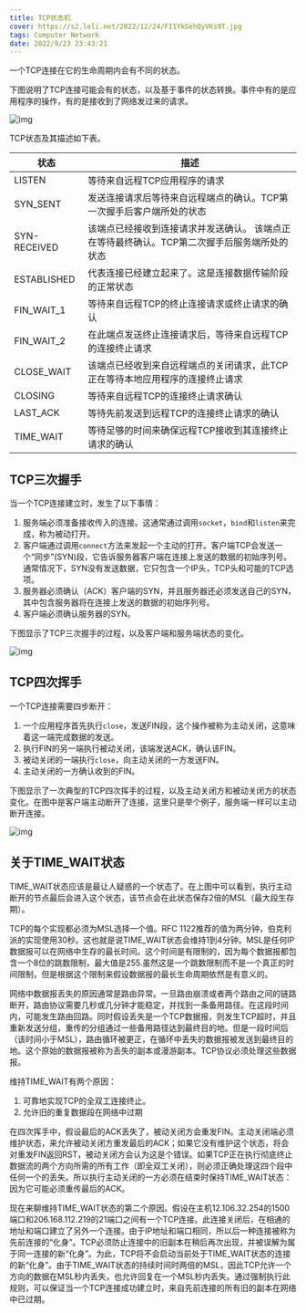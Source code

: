 ```yaml
---
title: TCP状态机
cover: https://s2.loli.net/2022/12/24/FI1YkGehQyVKs9T.jpg
tags: Computer Network
date: 2022/9/23 23:43:21
---
```


一个TCP连接在它的生命周期内会有不同的状态。

下图说明了TCP连接可能会有的状态，以及基于事件的状态转换。事件中有的是应用程序的操作，有的是接收到了网络发过来的请求。

![img](https:////upload-images.jianshu.io/upload_images/2846604-6a8557619966204d.png?imageMogr2/auto-orient/strip|imageView2/2/w/1200/format/webp)

TCP状态及其描述如下表。

| 状态         | 描述                                                         |
| ------------ | ------------------------------------------------------------ |
| LISTEN       | 等待来自远程TCP应用程序的请求                                |
| SYN_SENT     | 发送连接请求后等待来自远程端点的确认。TCP第一次握手后客户端所处的状态 |
| SYN-RECEIVED | 该端点已经接收到连接请求并发送确认。 该端点正在等待最终确认。TCP第二次握手后服务端所处的状态 |
| ESTABLISHED  | 代表连接已经建立起来了。这是连接数据传输阶段的正常状态       |
| FIN_WAIT_1   | 等待来自远程TCP的终止连接请求或终止请求的确认                |
| FIN_WAIT_2   | 在此端点发送终止连接请求后，等待来自远程TCP的连接终止请求    |
| CLOSE_WAIT   | 该端点已经收到来自远程端点的关闭请求，此TCP正在等待本地应用程序的连接终止请求 |
| CLOSING      | 等待来自远程TCP的连接终止请求确认                            |
| LAST_ACK     | 等待先前发送到远程TCP的连接终止请求的确认                    |
| TIME_WAIT    | 等待足够的时间来确保远程TCP接收到其连接终止请求的确认        |

## TCP三次握手

当一个TCP连接建立时，发生了以下事情：

1. 服务端必须准备接收传入的连接。这通常通过调用`socket`，`bind`和`listen`来完成，称为被动打开。
2. 客户端通过调用`connect`方法来发起一个主动的打开。客户端TCP会发送一个“同步”(SYN)段，它告诉服务器客户端在连接上发送的数据的初始序列号。通常情况下，SYN没有发送数据，它只包含一个IP头，TCP头和可能的TCP选项。
3. 服务器必须确认（ACK）客户端的SYN，并且服务器还必须发送自己的SYN，其中包含服务器将在连接上发送的数据的初始序列号。
4. 客户端必须确认服务器的SYN。

下图显示了TCP三次握手的过程，以及客户端和服务端状态的变化。

![img](https:////upload-images.jianshu.io/upload_images/2846604-91b9ed7c6b066f24.png?imageMogr2/auto-orient/strip|imageView2/2/w/1200/format/webp)

## TCP四次挥手

一个TCP连接需要四步断开：

1. 一个应用程序首先执行`close`，发送FIN段，这个操作被称为主动关闭，这意味着这一端完成数据的发送。
2. 执行FIN的另一端执行被动关闭，该端发送ACK，确认该FIN。
3. 被动关闭的一端执行`close`，向主动关闭的一方发送FIN。
4. 主动关闭的一方确认收到的FIN。

下图显示了一次典型的TCP四次挥手的过程，以及主动关闭方和被动关闭方的状态变化。在图中是客户端主动断开了连接，这里只是举个例子，服务端一样可以主动断开连接。

![img](https:////upload-images.jianshu.io/upload_images/2846604-9677c82f02e126f9.png?imageMogr2/auto-orient/strip|imageView2/2/w/1200/format/webp)

## 关于TIME_WAIT状态

TIME_WAIT状态应该是最让人疑惑的一个状态了。在上图中可以看到，执行主动断开的节点最后会进入这个状态，该节点会在此状态保存2倍的MSL（最大段生存期）。

TCP的每个实现都必须为MSL选择一个值。RFC 1122推荐的值为两分钟，伯克利派的实现使用30秒。这也就是说TIME_WAIT状态会维持1到4分钟。MSL是任何IP数据报可以在网络中生存的最长时间。这个时间是有限制的，因为每个数据报都包含一个8位的跳数限制，最大值是255.虽然这是一个跳数限制而不是一个真正的时间限制，但是根据这个限制来假设数据报的最长生命周期依然是有意义的。

网络中数据报丢失的原因通常是路由异常。一旦路由崩溃或者两个路由之间的链路断开，路由协议需要几秒或几分钟才能稳定，并找到一条备用路径。在这段时间内，可能发生路由回路。同时假设丢失是一个TCP数据报，则发生TCP超时，并且重新发送分组，重传的分组通过一些备用路径达到最终目的地。但是一段时间后（该时间小于MSL），路由循环被更正，在循环中丢失的数据报被发送到最终目的地。这个原始的数据报被称为丢失的副本或漫游副本。TCP协议必须处理这些数据报。

维持TIME_WAIT有两个原因：

1. 可靠地实现TCP的全双工连接终止。
2. 允许旧的重复数据段在网络中过期

在四次挥手中，假设最后的ACK丢失了，被动关闭方会重发FIN。主动关闭端必须维护状态，来允许被动关闭方重发最后的ACK；如果它没有维护这个状态，将会对重发FIN返回RST，被动关闭方会认为这是个错误。如果TCP正在执行彻底终止数据流的两个方向所需的所有工作（即全双工关闭），则必须正确处理这四个段中任何一个的丢失。所以执行主动关闭的一方必须在结束时保持TIME_WAIT状态：因为它可能必须重传最后的ACK。

现在来聊维持TIME_WAIT状态的第二个原因。假设在主机12.106.32.254的1500端口和206.168.112.219的21端口之间有一个TCP连接。此连接关闭后，在相通的地址和端口建立了另外一个连接。由于IP地址和端口相同，所以后一种连接被称为先前连接的“化身”。TCP必须防止连接中的旧副本在稍后再次出现，并被误解为属于同一连接的新“化身”。为此，TCP将不会启动当前处于TIME_WAIT状态的连接的新“化身”。由于TIME_WAIT状态的持续时间时两倍的MSL，因此TCP允许一个方向的数据在MSL秒内丢失，也允许回复在一个MSL秒内丢失。通过强制执行此规则，可以保证当一个TCP连接成功建立时，来自先前连接的所有旧的副本在网络中已过期。